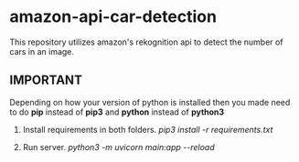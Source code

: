 # amazon-api-car-detection
This repository utilizes amazon's rekognition api to detect the number of cars in an image.

## IMPORTANT 
Depending on how your version of python is installed then you made need to do **pip** instead of **pip3** and **python** instead of **python3**

1. Install requirements in both folders. 
*pip3 install -r requirements.txt*

2. Run server.
*python3 -m uvicorn main:app --reload*